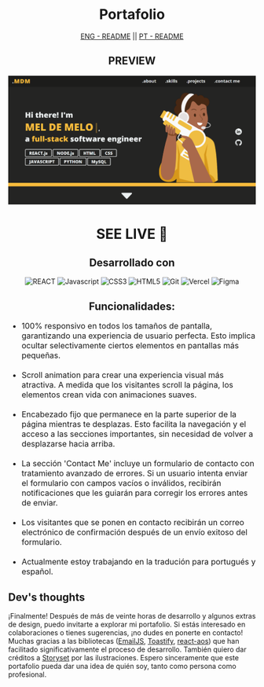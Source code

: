 <div style="text-align: center">
    <h1>Portafolio</h1>
    <div ><a href='./README.md' style='cursor: pointer'>ENG - README</a> || <a href='./README.pt-br.md'style='cursor: pointer'>PT - README</a></div>
</div>

<div style="text-align: center">
    <h2>PREVIEW</h2>
    <img src='public/assets/myPortifolio-cover.png' alt='deployed preview' ></img>
    <h1><a style='text-decoration: none; text-transform: uppercase' href='https://meldemelo-portfolio.vercel.app/' target='_blank'>See live 🚀</a></h1>
    
</div>

<div style="text-align: center">
    <h2>Desarrollado con</h2>
    <img alt='REACT' src='https://img.shields.io/badge/React-20232A?style=for-the-badge&logo=react&logoColor=61DAFB'>
    <img alt='Javascript' src='https://img.shields.io/badge/JavaScript-323330?style=for-the-badge&logo=javascript&logoColor=F7DF1E'>
   <img alt='CSS3' src='https://img.shields.io/badge/CSS3-1572B6?style=for-the-badge&logo=css3&logoColor=white'>
   <img alt='HTML5' src='https://img.shields.io/badge/HTML5-E34F26?style=for-the-badge&logo=html5&logoColor=white'>
   <img alt='Git' src='https://img.shields.io/badge/GIT-E44C30?style=for-the-badge&logo=git&logoColor=white'>
   <img alt='Vercel' src='https://img.shields.io/badge/Vercel-000000?style=for-the-badge&logo=vercel&logoColor=white'>
   <img alt='Figma' src='https://img.shields.io/badge/Figma-F24E1E?style=for-the-badge&logo=figma&logoColor=white'>

</div>

<div style="text-align: center">
    <h2>Funcionalidades:</h2>
    <ul style="text-align: left; font-size: 16px">
        <li>100% responsivo en todos los tamaños de pantalla, garantizando una experiencia de usuario perfecta. Esto implica ocultar selectivamente ciertos elementos en pantallas más pequeñas.</li><br>
        <li> Scroll animation para crear una experiencia visual más atractiva. A medida que los visitantes scroll la página, los elementos crean vida con animaciones suaves.</li><br>
        <li> Encabezado fijo que permanece en la parte superior de la página mientras te desplazas. Esto facilita la navegación y el acceso a las secciones importantes, sin necesidad de volver a desplazarse hacia arriba.</li><br>
        <li> La sección 'Contact Me' incluye un formulario de contacto con tratamiento avanzado de errores. Si un usuario intenta enviar el formulario con campos vacíos o inválidos, recibirán notificaciones que les guiarán para corregir los errores antes de enviar.</li><br>
        <li> Los visitantes que se ponen en contacto recibirán un correo electrónico de confirmación después de un envío exitoso del formulario.</li><br> 
        <li> Actualmente estoy trabajando en la tradución para portugués y español.</li>              
    </ul>
    
</div>


<div>
    <h2>Dev's thoughts</h2>
    <p>¡Finalmente! Después de más de veinte horas de desarrollo y algunos extras de design, puedo invitarte a explorar mi portafolio. Si estás interesado en colaboraciones o tienes sugerencias, ¡no dudes en ponerte en contacto! Muchas gracias a las bibliotecas (<a href='https://www.emailjs.com/'>EmailJS</a>, <a href='https://fkhadra.github.io/react-toastify/introduction'>Toastify</a>, <a href='https://github.com/michalsnik/aos'>react-aos</a>) que han facilitado significativamente el proceso de desarrollo. También quiero dar créditos a <a href='https://storyset.com/'>Storyset</a> por las ilustraciones. Espero sinceramente que este portafolio pueda dar una idea de quién soy, tanto como persona como profesional.</p></p>

</div>